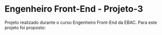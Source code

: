 # Engenheiro Front-End - Projeto-3
Projeto realizado durante o curso Engenheiro Front-End da EBAC. Para este projeto foi proposto:
